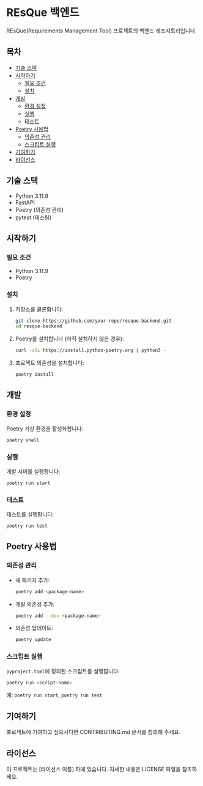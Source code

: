 # REsQue 백엔드

REsQue(Requirements Management Tool) 프로젝트의 백엔드 레포지토리입니다.

## 목차

- [기술 스택](#기술-스택)
- [시작하기](#시작하기)
  - [필요 조건](#필요-조건)
  - [설치](#설치)
- [개발](#개발)
  - [환경 설정](#환경-설정)
  - [실행](#실행)
  - [테스트](#테스트)
- [Poetry 사용법](#poetry-사용법)
  - [의존성 관리](#의존성-관리)
  - [스크립트 실행](#스크립트-실행)
- [기여하기](#기여하기)
- [라이선스](#라이선스)

## 기술 스택

- Python 3.11.9
- FastAPI
- Poetry (의존성 관리)
- pytest (테스팅)

## 시작하기

### 필요 조건

- Python 3.11.9
- Poetry

### 설치

1. 저장소를 클론합니다:
   ```bash
   git clone https://github.com/your-repo/resque-backend.git
   cd resque-backend
   ```

2. Poetry를 설치합니다 (아직 설치하지 않은 경우):
   ```bash
   curl -sSL https://install.python-poetry.org | python3 -
   ```

3. 프로젝트 의존성을 설치합니다:
   ```bash
   poetry install
   ```

## 개발

### 환경 설정

Poetry 가상 환경을 활성화합니다:

```bash
poetry shell
```

### 실행

개발 서버를 실행합니다:

```bash
poetry run start
```

### 테스트

테스트를 실행합니다:

```bash
poetry run test
```

## Poetry 사용법

### 의존성 관리

- 새 패키지 추가:
  ```bash
  poetry add <package-name>
  ```

- 개발 의존성 추가:
  ```bash
  poetry add --dev <package-name>
  ```

- 의존성 업데이트:
  ```bash
  poetry update
  ```

### 스크립트 실행

`pyproject.toml`에 정의된 스크립트를 실행합니다:

```bash
poetry run <script-name>
```

예: `poetry run start`, `poetry run test`

## 기여하기

프로젝트에 기여하고 싶으시다면 CONTRIBUTING.md 문서를 참조해 주세요.

## 라이선스

이 프로젝트는 [라이선스 이름] 하에 있습니다. 자세한 내용은 LICENSE 파일을 참조하세요.